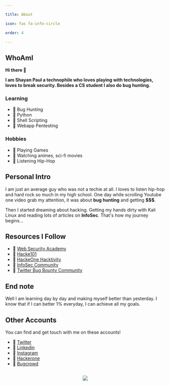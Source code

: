 ```yaml
---

title: About

icon: fas fa-info-circle

order: 4

---
```

## WhoAmI

**Hi there 👋**

**I am Shayan Paul a technophile who loves playing with technologies, loves to break security. Besides a CS student I also do bug hunting.**

### Learning
- 🔰 Bug Hunting
- 🔰 Python
- 🔰 Shell Scripting
- 🔰 Webapp Pentesting

### Hobbies
- 🔰 Playing Games
- 🔰 Watching animes, sci-fi movies
- 🔰 Listening Hip-Hop

## Personal Intro
I am just an average guy who was not a techie at all. I loves to listen hip-hop and hard rock so much in my high school. One day while scrolling Youtube one video grab my attention, it was about **bug hunting** and getting **$$$**.

Then I started dreaming about hacking. Getting my hands dirty with Kali Linux and reading lots of articles on **InfoSec**. That's how my journey begins...

## Resources I Follow
- 🔰 [Web Security Academy](https://portswigger.net/web-security/learning-path)
- 🔰 [Hacke101](https://www.hacker101.com/resources.html)
- 🔰 [HackeOne Hacktivity](https://hackerone.com/hacktivity)
- 🔰 [InfoSec Community](https://medium.com/bugbountywriteup)
- 🔰 [Twitter Bug Bounty Community](https://twitter.com/shayansec/following)

## End note
Well I am learning day by day and making myself better than yesterday. I know that if I can better 1% everyday, I can achieve all my goals.

## Other Accounts

You can find and get touch with me on these accounts!
- 🔰 [Twitter](https://twitter.com/shayansec)
- 🔰 [Linkedin](https://www.linkedin.com/in/shayansec)
- 🔰 [Instagram](https://www.instagram.com/shayansec_)
- 🔰 [Hackerone](https://hackerone.com/shayansec)
- 🔰 [Bugcrowd](https://bugcrowd.com/shayansec)

##
<p align="center">
<a href="https://github.com/anuraghazra/github-readme-stats"> 
<img src="https://github-readme-stats.vercel.app/api?username=shayansec&&show_icons=true&theme=radical"/>
</a>
</p>
